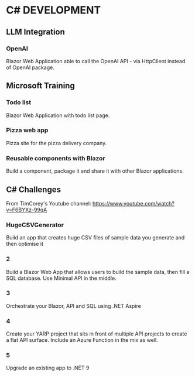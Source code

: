 # C# DEVELOPMENT

## LLM Integration

### OpenAI

Blazor Web Application able to call the OpenAI API - via HttpClient instead of OpenAI package.

## Microsoft Training

### Todo list

Blazor Web Application with todo list page.

### Pizza web app

Pizza site for the pizza delivery company.

### Reusable components with Blazor

Build a component, package it and share it with other Blazor applications.

## C# Challenges

From TimCorey's Youtube channel: https://www.youtube.com/watch?v=F6BYXz-99qA 

### HugeCSVGenerator

Build an app that creates huge CSV files of sample data you generate and then optimise it

### 2

Build a Blazor Web App that allows users to build the sample data, then fill a SQL database. Use Minimal API in the middle.

### 3

Orchestrate your Blazor, API and SQL using .NET Aspire

### 4

Create your YARP project that sits in front of multiple API projects to create a flat API surface. Include an Azure Function in the mix as well.

### 5

Upgrade an existing app to .NET 9